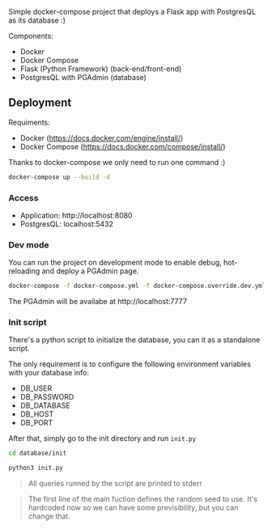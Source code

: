 Simple docker-compose project that deploys a Flask app with PostgresQL as its database :)

Components:
  - Docker
  - Docker Compose
  - Flask (Python Framework) (back-end/front-end)
  - PostgresQL with PGAdmin (database)

## Deployment

Requiments:
  - Docker (https://docs.docker.com/engine/install/)
  - Docker Compose (https://docs.docker.com/compose/install/)

Thanks to docker-compose we only need to run one command :)
```sh
docker-compose up --build -d
```

### Access

- Application: http://localhost:8080
- PostgresQL:  localhost:5432

### Dev mode

You can run the project on development mode to enable debug, hot-reloading and deploy a PGAdmin page.

```sh
docker-compose -f docker-compose.yml -f docker-compose.override.dev.yml up --build -d
```

The PGAdmin will be availabe at http://localhost:7777

### Init script

There's a python script to initialize the database, you can it as a standalone script.

The only requirement is to configure the following environment variables with your database info:
  - DB_USER
  - DB_PASSWORD
  - DB_DATABASE
  - DB_HOST
  - DB_PORT

After that, simply go to the init directory and run `init.py`
```sh
cd database/init
```
```sh
python3 init.py
```

> All queries runned by the script are printed to stderr

> The first line of the main fuction defines the random seed to use.
> It's hardcoded now so we can have some previsibility, but you can change that.

